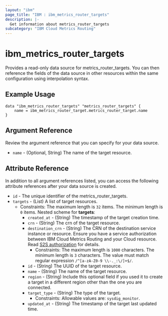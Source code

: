 ```yaml
---
layout: "ibm"
page_title: "IBM : ibm_metrics_router_targets"
description: |-
  Get information about metrics_router_targets
subcategory: "IBM Cloud Metrics Routing"
---
```


# ibm_metrics_router_targets

Provides a read-only data source for metrics_router_targets. You can then reference the fields of the data source in other resources within the same configuration using interpolation syntax.

## Example Usage

```hcl
data "ibm_metrics_router_targets" "metrics_router_targets" {
	name = ibm_metrics_router_target.metrics_router_target.name
}
```

## Argument Reference

Review the argument reference that you can specify for your data source.

* `name` - (Optional, String) The name of the target resource.

## Attribute Reference

In addition to all argument references listed, you can access the following attribute references after your data source is created.

* `id` - The unique identifier of the metrics_router_targets.
* `targets` - (List) A list of target resources.
  * Constraints: The maximum length is `32` items. The minimum length is `0` items.
Nested scheme for **targets**:
	* `created_at` - (String) The timestamp of the target creation time.
	* `crn` - (String) The crn of the target resource.
	* `destination_crn` - (String) The CRN of the destination service instance or resource. Ensure you have a service authorization between IBM Cloud Metrics Routing and your Cloud resource. Read [S2S authorization](https://cloud.ibm.com/docs/metrics-router?topic=metrics-router-target-monitoring&interface=ui#target-monitoring-ui) for details.
	  * Constraints: The maximum length is `1000` characters. The minimum length is `3` characters. The value must match regular expression `/^[a-zA-Z0-9 \\-._:\/]+$/`.
	* `id` - (String) The UUID of the target resource.
	* `name` - (String) The name of the target resource.
	* `region` - (String) Include this optional field if you used it to create a target in a different region other than the one you are connected.
	* `target_type` - (String) The type of the target.
	  * Constraints: Allowable values are: `sysdig_monitor`.
	* `updated_at` - (String) The timestamp of the target last updated time.

